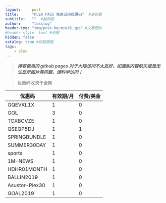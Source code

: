 ```yaml
---
layout:     post 
title:      "PLEX PASS 免费试用优惠码"  #主标题
subtitle:   ""  #副标题
author:     "tosslog" 
header-img: "img/post-bg-miui6.jpg" #文章图片
#header-style: text #无图
hidden: false
catalog: true #标题跟随
tags: 
    - plex
---
```

> ***博客使用的 github pages 对于大陆访问不太友好，如遇到内容缺失或是无法显示图片等问题，请科学访问！***

> 优惠码收录于全网

优惠码 | 有效期/月 | 付费/美金
-|-|-
GQEVKL1X | 1 | 0
GOL | 3 | 0
TCXBCVZE | 1 |  0
QSEQP5DJ | 1 | 1
SPRINGBUNDLE | 1 | 0
SUMMER30DAY | 1 | 0 
sports | 1 | 0
1M-NEWS | 1 | 0
HDHR01MONTH | 1 | 0
BALLIN2019 | 1 | 0
Asustor-Plex30 | 1 | 0
GOAL2019 | 1 | 0